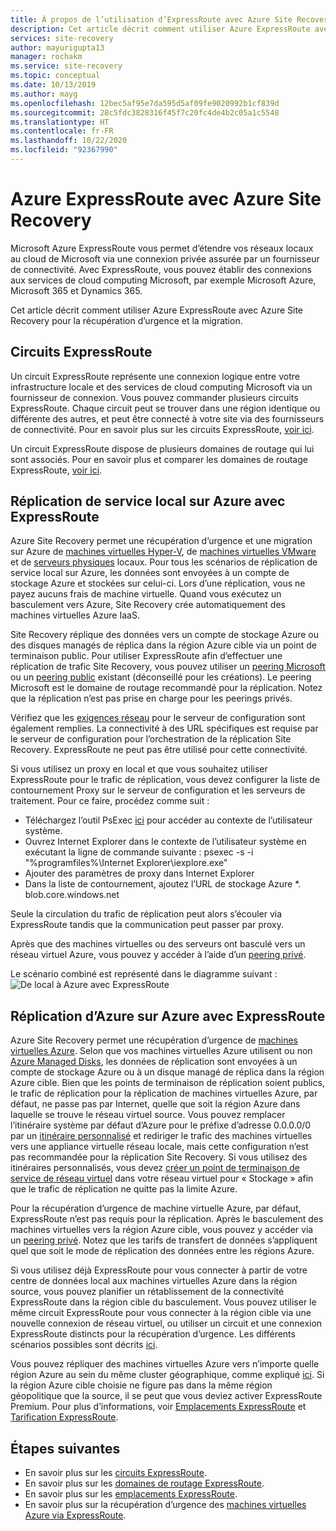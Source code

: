 ```yaml
---
title: À propos de l’utilisation d’ExpressRoute avec Azure Site Recovery
description: Cet article décrit comment utiliser Azure ExpressRoute avec Azure Site Recovery pour la reprise d’activité et la migration.
services: site-recovery
author: mayurigupta13
manager: rochakm
ms.service: site-recovery
ms.topic: conceptual
ms.date: 10/13/2019
ms.author: mayg
ms.openlocfilehash: 12bec5af95e7da595d5af09fe9020992b1cf839d
ms.sourcegitcommit: 28c5fdc3828316f45f7c20fc4de4b2c05a1c5548
ms.translationtype: HT
ms.contentlocale: fr-FR
ms.lasthandoff: 10/22/2020
ms.locfileid: "92367990"
---
```

# <a name="azure-expressroute-with-azure-site-recovery"></a>Azure ExpressRoute avec Azure Site Recovery

Microsoft Azure ExpressRoute vous permet d’étendre vos réseaux locaux au cloud de Microsoft via une connexion privée assurée par un fournisseur de connectivité. Avec ExpressRoute, vous pouvez établir des connexions aux services de cloud computing Microsoft, par exemple Microsoft Azure, Microsoft 365 et Dynamics 365.

Cet article décrit comment utiliser Azure ExpressRoute avec Azure Site Recovery pour la récupération d’urgence et la migration.

## <a name="expressroute-circuits"></a>Circuits ExpressRoute

Un circuit ExpressRoute représente une connexion logique entre votre infrastructure locale et des services de cloud computing Microsoft via un fournisseur de connexion. Vous pouvez commander plusieurs circuits ExpressRoute. Chaque circuit peut se trouver dans une région identique ou différente des autres, et peut être connecté à votre site via des fournisseurs de connectivité. Pour en savoir plus sur les circuits ExpressRoute, [voir ici](../expressroute/expressroute-circuit-peerings.md).

Un circuit ExpressRoute dispose de plusieurs domaines de routage qui lui sont associés. Pour en savoir plus et comparer les domaines de routage ExpressRoute, [voir ici](../expressroute/expressroute-circuit-peerings.md#peeringcompare).

## <a name="on-premises-to-azure-replication-with-expressroute"></a>Réplication de service local sur Azure avec ExpressRoute

Azure Site Recovery permet une récupération d’urgence et une migration sur Azure de [machines virtuelles Hyper-V](hyper-v-azure-architecture.md), de [machines virtuelles VMware](vmware-azure-architecture.md) et de [serveurs physiques](physical-azure-architecture.md) locaux. Pour tous les scénarios de réplication de service local sur Azure, les données sont envoyées à un compte de stockage Azure et stockées sur celui-ci. Lors d’une réplication, vous ne payez aucuns frais de machine virtuelle. Quand vous exécutez un basculement vers Azure, Site Recovery crée automatiquement des machines virtuelles Azure IaaS.

Site Recovery réplique des données vers un compte de stockage Azure ou des disques managés de réplica dans la région Azure cible via un point de terminaison public. Pour utiliser ExpressRoute afin d’effectuer une réplication de trafic Site Recovery, vous pouvez utiliser un [peering Microsoft](../expressroute/expressroute-circuit-peerings.md#microsoftpeering) ou un [peering public](../expressroute/about-public-peering.md) existant (déconseillé pour les créations). Le peering Microsoft est le domaine de routage recommandé pour la réplication. Notez que la réplication n’est pas prise en charge pour les peerings privés.

Vérifiez que les [exigences réseau](vmware-azure-configuration-server-requirements.md#network-requirements) pour le serveur de configuration sont également remplies. La connectivité à des URL spécifiques est requise par le serveur de configuration pour l’orchestration de la réplication Site Recovery. ExpressRoute ne peut pas être utilisé pour cette connectivité. 

Si vous utilisez un proxy en local et que vous souhaitez utiliser ExpressRoute pour le trafic de réplication, vous devez configurer la liste de contournement Proxy sur le serveur de configuration et les serveurs de traitement. Pour ce faire, procédez comme suit :

- Téléchargez l’outil PsExec [ici](/sysinternals/downloads/psexec) pour accéder au contexte de l’utilisateur système.
- Ouvrez Internet Explorer dans le contexte de l’utilisateur système en exécutant la ligne de commande suivante : psexec -s -i "%programfiles%\Internet Explorer\iexplore.exe"
- Ajouter des paramètres de proxy dans Internet Explorer
- Dans la liste de contournement, ajoutez l’URL de stockage Azure *. blob.core.windows.net

Seule la circulation du trafic de réplication peut alors s’écouler via ExpressRoute tandis que la communication peut passer par proxy.

Après que des machines virtuelles ou des serveurs ont basculé vers un réseau virtuel Azure, vous pouvez y accéder à l’aide d’un [peering privé](../expressroute/expressroute-circuit-peerings.md#privatepeering). 

Le scénario combiné est représenté dans le diagramme suivant : ![De local à Azure avec ExpressRoute](./media/concepts-expressroute-with-site-recovery/site-recovery-with-expressroute.png)

## <a name="azure-to-azure-replication-with-expressroute"></a>Réplication d’Azure sur Azure avec ExpressRoute

Azure Site Recovery permet une récupération d’urgence de [machines virtuelles Azure](azure-to-azure-architecture.md). Selon que vos machines virtuelles Azure utilisent ou non [Azure Managed Disks](../virtual-machines/managed-disks-overview.md), les données de réplication sont envoyées à un compte de stockage Azure ou à un disque managé de réplica dans la région Azure cible. Bien que les points de terminaison de réplication soient publics, le trafic de réplication pour la réplication de machines virtuelles Azure, par défaut, ne passe pas par Internet, quelle que soit la région Azure dans laquelle se trouve le réseau virtuel source. Vous pouvez remplacer l’itinéraire système par défaut d’Azure pour le préfixe d’adresse 0.0.0.0/0 par un [itinéraire personnalisé](../virtual-network/virtual-networks-udr-overview.md#custom-routes) et rediriger le trafic des machines virtuelles vers une appliance virtuelle réseau locale, mais cette configuration n’est pas recommandée pour la réplication Site Recovery. Si vous utilisez des itinéraires personnalisés, vous devez [créer un point de terminaison de service de réseau virtuel](azure-to-azure-about-networking.md#create-network-service-endpoint-for-storage) dans votre réseau virtuel pour « Stockage » afin que le trafic de réplication ne quitte pas la limite Azure.

Pour la récupération d’urgence de machine virtuelle Azure, par défaut, ExpressRoute n’est pas requis pour la réplication. Après le basculement des machines virtuelles vers la région Azure cible, vous pouvez y accéder via un [peering privé](../expressroute/expressroute-circuit-peerings.md#privatepeering). Notez que les tarifs de transfert de données s’appliquent quel que soit le mode de réplication des données entre les régions Azure.

Si vous utilisez déjà ExpressRoute pour vous connecter à partir de votre centre de données local aux machines virtuelles Azure dans la région source, vous pouvez planifier un rétablissement de la connectivité ExpressRoute dans la région cible du basculement. Vous pouvez utiliser le même circuit ExpressRoute pour vous connecter à la région cible via une nouvelle connexion de réseau virtuel, ou utiliser un circuit et une connexion ExpressRoute distincts pour la récupération d’urgence. Les différents scénarios possibles sont décrits [ici](azure-vm-disaster-recovery-with-expressroute.md#fail-over-azure-vms-when-using-expressroute).

Vous pouvez répliquer des machines virtuelles Azure vers n’importe quelle région Azure au sein du même cluster géographique, comme expliqué [ici](../site-recovery/azure-to-azure-support-matrix.md#region-support). Si la région Azure cible choisie ne figure pas dans la même région géopolitique que la source, il se peut que vous deviez activer ExpressRoute Premium. Pour plus d’informations, voir [Emplacements ExpressRoute](../expressroute/expressroute-locations.md) et [Tarification ExpressRoute](https://azure.microsoft.com/pricing/details/expressroute/).

## <a name="next-steps"></a>Étapes suivantes
- En savoir plus sur les [circuits ExpressRoute](../expressroute/expressroute-circuit-peerings.md).
- En savoir plus sur les [domaines de routage ExpressRoute](../expressroute/expressroute-circuit-peerings.md#peeringcompare).
- En savoir plus sur les [emplacements ExpressRoute](../expressroute/expressroute-locations.md).
- En savoir plus sur la récupération d’urgence des [machines virtuelles Azure via ExpressRoute](azure-vm-disaster-recovery-with-expressroute.md).